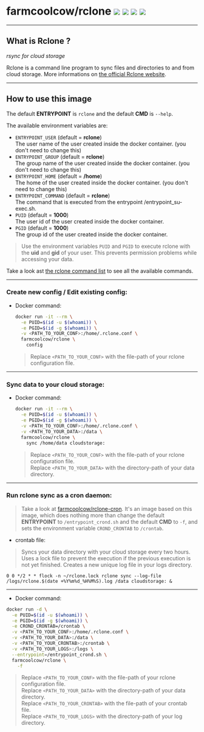# farmcoolcow/rclone ![](https://images.microbadger.com/badges/version/farmcoolcow/rclone.svg) ![](https://images.microbadger.com/badges/commit/farmcoolcow/rclone.svg) ![](https://images.microbadger.com/badges/image/farmcoolcow/rclone.svg) ![](https://images.microbadger.com/badges/license/farmcoolcow/rclone.svg)

---

## What is Rclone ?

*rsync for cloud storage*

Rclone is a command line program to sync files and directories to and from cloud storage.
More informations on [the official Rclone website](http://rclone.org/).

---

## How to use this image

The default **ENTRYPOINT** is ```rclone``` and the default **CMD** is ```--help```.

The available environment variables are:
  * ```ENTRYPOINT_USER``` (default = **rclone**)  
    The user name of the user created inside the docker container. (you don't need to change this)
  * ```ENTRYPOINT_GROUP``` (default = **rclone**)  
    The group name of the user created inside the docker container. (you don't need to change this)
  * ```ENTRYPOINT_HOME``` (default = **/home**)  
    The home of the user created inside the docker container. (you don't need to change this)
  * ```ENTRYPOINT_COMMAND``` (default = **rclone**)  
    The command that is executed from the entrypoint /entrypoint_su-exec.sh.
  * ```PUID``` (default = **1000**)  
    The user id of the user created inside the docker container.
  * ```PGID``` (default = **1000**)  
    The group id of the user created inside the docker container.

> Use the environment variables ```PUID``` and ```PGID``` to execute rclone with the **uid** and **gid** of your user. This prevents permission problems while accessing your data.

Take a look ast [the rclone command list](http://rclone.org/commands/) to see all the available commands.

---

### Create new config / Edit existing config:

* Docker command:

  ```sh
  docker run -it --rm \
    -e PUID=$(id -u $(whoami)) \
    -e PGID=$(id -g $(whoami)) \
    -v <PATH_TO_YOUR_CONF>:/home/.rclone.conf \
    farmcoolcow/rclone \
      config
  ```
  
  > Replace ```<PATH_TO_YOUR_CONF>``` with the file-path of your rclone configuration file.

---

### Sync data to your cloud storage:

* Docker command:

  ```sh
  docker run -it --rm \
    -e PUID=$(id -u $(whoami)) \
    -e PGID=$(id -g $(whoami)) \
    -v <PATH_TO_YOUR_CONF>:/home/.rclone.conf \
    -v <PATH_TO_YOUR_DATA>:/data \
    farmcoolcow/rclone \
      sync /home/data cloudstorage:
  ```
  
  > Replace ```<PATH_TO_YOUR_CONF>``` with the file-path of your rclone configuration file.  
  > Replace ```<PATH_TO_YOUR_DATA>``` with the directory-path of your data directory.

---

### Run rclone sync as a cron daemon:

  > Take a look at [farmcoolcow/rclone-cron](https://hub.docker.com/r/farmcoolcow/rclone-cron). It's an image based on this image, which does nothing more than change the default **ENTRYPOINT** to ```/entrypoint_crond.sh``` and the default **CMD** to ```-f```, and sets the environment variable ```CROND_CRONTAB``` to ```/crontab```.

  * crontab file:
  
  > Syncs your data directory with your cloud storage every two hours. Uses a lock file to prevent the execution if the previous execution is not yet finished. Creates a new unique log file in your logs directory.
  
  ```crontab
  0 0 */2 * * flock -n ~/rclone.lock rclone sync --log-file /logs/rclone.$(date +%Y%m%d_%H%M%S).log /data cloudstorage: &
  ```
  
  ---
  
  * Docker command:

  ```sh
  docker run -d \
    -e PUID=$(id -u $(whoami)) \
    -e PGID=$(id -g $(whoami)) \
    -e CROND_CRONTAB=/crontab \
    -v <PATH_TO_YOUR_CONF>:/home/.rclone.conf \
    -v <PATH_TO_YOUR_DATA>:/data \
    -v <PATH_TO_YOUR_CRONTAB>:/crontab \
    -v <PATH_TO_YOUR_LOGS>:/logs \
    --entrypoint=/entrypoint_crond.sh \
    farmcoolcow/rclone \
      -f
  ```
  
  > Replace ```<PATH_TO_YOUR_CONF>``` with the file-path of your rclone configuration file.  
  > Replace ```<PATH_TO_YOUR_DATA>``` with the directory-path of your data directory.  
  > Replace ```<PATH_TO_YOUR_CRONTAB>``` with the file-path of your crontab file.  
  > Replace ```<PATH_TO_YOUR_LOGS>``` with the directory-path of your log directory.
